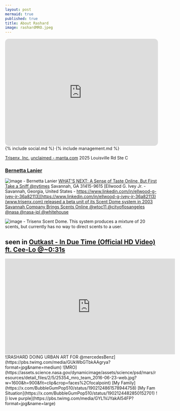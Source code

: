 ```yaml
---
layout: post
mermaid: true
published: true
title: About Rashard
image: rashardMRO.jpeg
---
```


<iframe style="border-radius:12px" src="https://open.spotify.com/embed/track/1gkn90ExKRNAOlhDs4RoW0?utm_source=generator" width="100%" height="352" frameBorder="0" allowfullscreen="" allow="autoplay; clipboard-write; encrypted-media; fullscreen; picture-in-picture" loading="lazy"></iframe>
{% include social.md %}
{% include management.md %}

[Trisenx, Inc.](https://www.bbb.org/us/ga/savannah/profile/computer-hardware/trisenx-inc-0403-235955126)
[unclaimed - manta.com](https://www.manta.com/c/mm33t09/trisenx-holdings-inc)
2025 Louisville Rd Ste C
### [Bernetta Lanier](https://www.savannahga.gov/3028/District-1)
![image - Bernetta Lanier](https://github.com/user-attachments/assets/9b917c10-c97c-460d-834d-bacbcdc3edb2)
[WHAT'S NEXT; A Sense of Taste Online, But First Take a Sniff @nytimes](https://www.nytimes.com/2000/12/21/technology/what-s-next-a-sense-of-taste-online-but-first-take-a-sniff.html)
Savannah, GA 31415-9615
[Ellwood G. Ivey Jr. - Savannah, Georgia, United States - https://www.linkedin.com/in/ellwood-g-ivey-jr-36a82113](https://www.linkedin.com/in/ellwood-g-ivey-jr-36a82113)
[(www.trisenx.com) released a beta unit of its Scent Dome system in 2003 ](https://www.researchgate.net/figure/Trisenx-Scent-Dome-This-system-produces-a-mixture-of-20-scents-but-currently-has-no-way_fig2_3422717)
[Savannah Company Brings Scents Online @wtoc11 @cityoflosangeles @nasa @nasa-jpl @whitehouse](https://www.wtoc.com/story/3771256/savannah-company-brings-scents-online/)

![image - Trisenx Scent Dome. This system produces a mixture of 20 scents, but currently has no way to direct scents to a user.](https://github.com/user-attachments/assets/cabbc24f-761f-430c-8959-8a159fd07cf1)

## seen in [Outkast - In Due Time (Official HD Video) ft. Cee-Lo @~0:31s](https://youtu.be/gvMCA9jHFZ0?t=28)
<iframe width="560" height="315" src="https://www.youtube.com/embed/gvMCA9jHFZ0?si=XTVrLW0loWstjH1G" title="YouTube video player" frameborder="0" allow="accelerometer; autoplay; clipboard-write; encrypted-media; gyroscope; picture-in-picture; web-share" referrerpolicy="strict-origin-when-cross-origin" allowfullscreen></iframe>
![RASHARD DOING URBAN ART FOR @mercedesBenz](https://pbs.twimg.com/media/GUkWbGTbkAAgrya?format=jpg&name=medium)
![MRO](https://assets.science.nasa.gov/dynamicimage/assets/science/psd/mars/resources/detail_files/2/5/25354_mro_team_2016-06-23-web.jpg?w=1600&h=900&fit=clip&crop=faces%2Cfocalpoint)
[My Family](https://x.com/BubbleGumPop510/status/1902124861578944758) [My Fam Situation](https://x.com/BubbleGumPop510/status/1902124482850152701)
![i love purple](https://pbs.twimg.com/media/GYL1VJYakAI54FP?format=jpg&name=large)
